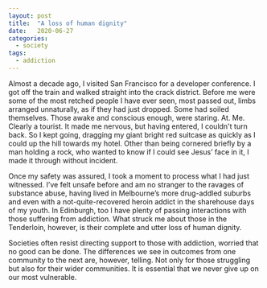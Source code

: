 ```yaml
---
layout: post
title:  "A loss of human dignity"
date:   2020-06-27
categories:
  - society
tags:
  - addiction
---
```


Almost a decade ago, I visited San Francisco for a developer conference. I got off the train and walked straight into the crack district. Before me were some of the most retched people I have ever seen, most passed out, limbs arranged unnaturally, as if they had just dropped. Some had soiled themselves. <!--more--> Those awake and conscious enough, were staring. At. Me. Clearly a tourist. It made me nervous, but having entered, I couldn't turn back. So I kept going, dragging my giant bright red suitcase as quickly as I could up the hill towards my hotel. Other than being cornered briefly by a man holding a rock, who wanted to know if I could see Jesus’ face in it, I made it through without incident.

Once my safety was assured, I took a moment to process what I had just witnessed. I’ve felt unsafe before and am no stranger to the ravages of substance abuse, having lived in Melbourne’s more drug-addled suburbs and even with a not-quite-recovered heroin addict in the sharehouse days of my youth. In Edinburgh, too I have plenty of passing interactions with those suffering from addiction. What struck me about those in the Tenderloin, however, is their complete and utter loss of human dignity.

Societies often resist directing support to those with addiction, worried that no good can be done. The differences we see in outcomes from one community to the next are, however, telling. Not only for those struggling but also for their wider communities. It is essential that we never give up on our most vulnerable.
